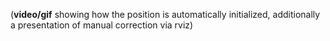 (**video/gif** showing how the position is automatically initialized, additionally a presentation of manual correction via rviz)
<!-- TODO everything -->